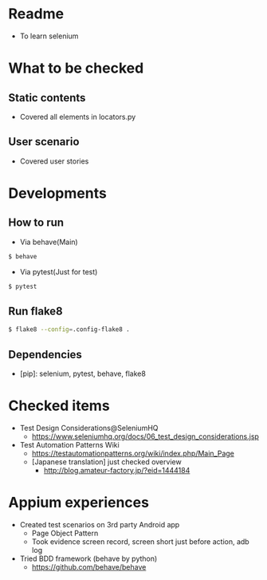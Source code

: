 # Readme
* To learn selenium

# What to be checked
## Static contents
* Covered all elements in locators.py

## User scenario
* Covered user stories

# Developments
## How to run
* Via behave(Main)

```bash
$ behave
```

* Via pytest(Just for test)

```bash
$ pytest
```

## Run flake8

```bash
$ flake8 --config=.config-flake8 .
```

## Dependencies
* [pip]: selenium, pytest, behave, flake8

# Checked items
* Test Design Considerations@SeleniumHQ
   * https://www.seleniumhq.org/docs/06_test_design_considerations.jsp 
* Test Automation Patterns Wiki
   * https://testautomationpatterns.org/wiki/index.php/Main_Page
   * [Japanese translation] just checked overview
      * http://blog.amateur-factory.jp/?eid=1444184

# Appium experiences
* Created test scenarios on 3rd party Android app
   * Page Object Pattern
   * Took evidence screen record, screen short just before action, adb log
* Tried BDD framework (behave by python)
   * https://github.com/behave/behave
